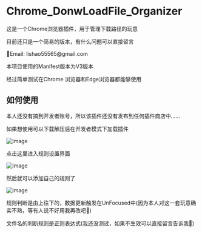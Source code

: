 # Chrome_DonwLoadFile_Organizer
<p>这是一个Chrome浏览器插件，用于管理下载路径的玩意</p>
<p>目前还只是一个简易的版本，有什么问题可以直接留言</p>
<p>📧Email: lishao55565@gmail.com</p>

<p> 本项目使用的Manifest版本为V3版本 </p>
<p> 经过简单测试在Chrome 浏览器和Edge浏览器都能够使用 </p>

## 如何使用
<p> 本人还没有搞到开发者账号，所以该插件还没有发布到任何插件商店中…… </p>
<p> 如果想使用可以下载解压后在开发者模式下加载插件 </p>

![image](https://raw.githubusercontent.com/SpikeXiong/Chrom_DonwLoadFile_Organizer/main/LoadExtensions.png)

<p>点击这里进入规则设置界面</p>

![image](https://raw.githubusercontent.com/SpikeXiong/Chrom_DonwLoadFile_Organizer/main/OpenOptions.png)

<p>然后就可以添加自己的规则了</p>

![image](https://raw.githubusercontent.com/SpikeXiong/Chrom_DonwLoadFile_Organizer/main/Options.png)

<p>规则判断是由上往下的，数据更新触发在UnFocused中(因为本人对这一套玩意确实不熟，等有人说不好用我再改吧🙈)</p>
<p> 文件名的判断规则是正则表达式(我还没测过，如果不生效可以直接留言告诉我🤣) </p>


